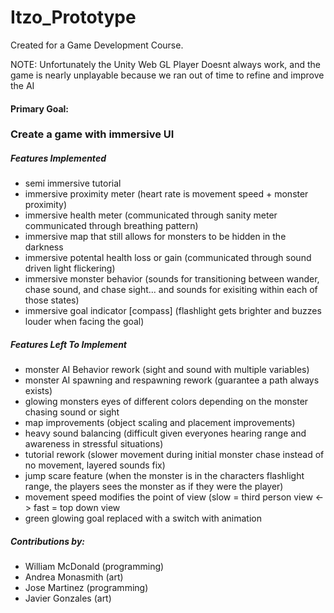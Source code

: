 # Itzo_Prototype
Created for a Game Development Course. 

NOTE: Unfortunately the Unity Web GL Player Doesnt always work, and the game is nearly unplayable because we ran out of time to refine and improve the AI

<h4>Primary Goal:</h4> <h3>Create a game with immersive UI</h3>

<h5>Features Implemented</h5>
<ul>
  <li>semi immersive tutorial</li>
  <li>immersive proximity meter (heart rate is movement speed + monster proximity)</li>
  <li>immersive health meter (communicated through sanity meter communicated through breathing pattern)</li>
  <li>immersive map that still allows for monsters to be hidden in the darkness</li>
  <li>immersive potental health loss or gain (communicated through sound driven light flickering)</li>
  <li>immersive monster behavior (sounds for transitioning between wander, chase sound, and chase sight... and sounds for exisiting within each of those states)</li>
  <li>immersive goal indicator [compass] (flashlight gets brighter and buzzes louder when facing the goal)
</ul>

<h5>Features Left To Implement</h5>
<ul>
  <li>monster AI Behavior rework (sight and sound with multiple variables)</li>
  <li>monster AI spawning and respawning rework (guarantee a path always exists)</li>
  <li>glowing monsters eyes of different colors depending on the monster chasing sound or sight</li>
  <li>map improvements (object scaling and placement improvements)</li>
  <li>heavy sound balancing (difficult given everyones hearing range and awareness in stressful situations)</li>
  <li>tutorial rework (slower movement during initial monster chase instead of no movement, layered sounds fix)</li>
  <li>jump scare feature (when the monster is in the characters flashlight range, the players sees the monster as if they were the player)</li>
  <li>movement speed modifies the point of view (slow = third person view <-> fast = top down view</li>
  <li>green glowing goal replaced with a switch with animation</li>
</ul>

<h5>Contributions by:</h5>
<ul>
  <li>William McDonald (programming)</li>
  <li>Andrea Monasmith (art)</li>
  <li>Jose Martinez (programming)</li>
  <li>Javier Gonzales (art)</li>
</ul>
